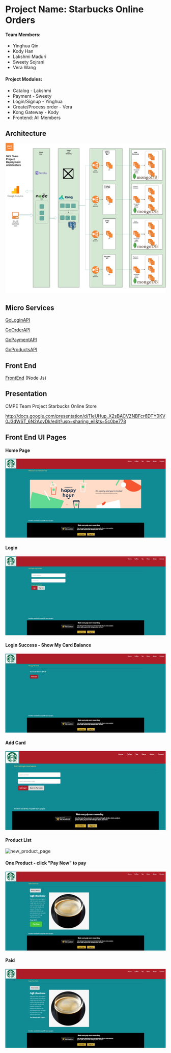 # Project Name: Starbucks Online Orders

#### Team Members:

- Yinghua Qin
- Kody Han
- Lakshmi Maduri
- Sweety Sojrani
- Vera Wang

#### Project Modules:

- Catalog - Lakshmi
- Payment - Sweety
- Login/Signup - Yinghua
- Create/Process order - Vera
- Kong Gateway - Kody
- Frontend: All Members



## Architecture

![Architecture](./README.assets/Architecture.png)

## Micro Services

[GoLoginAPI](https://github.com/nguyensjsu/fa18-281-sky/tree/master/GoLoginAPI)       

[GoOrderAPI](https://github.com/nguyensjsu/fa18-281-sky/tree/master/GoOrderAPI)       

[GoPaymentAPI](https://github.com/nguyensjsu/fa18-281-sky/tree/master/GoPaymentAPI)        

[GoProductsAPI](https://github.com/nguyensjsu/fa18-281-sky/tree/master/GoProductsAPI)

## Front End

[FrontEnd](https://github.com/nguyensjsu/fa18-281-sky/tree/master/FrontEnd)  (Node Js)

## Presentation

CMPE Team Project Starbucks Online Store

http://docs.google.com/presentation/d/11eUHup_X2sBACVZNBFcr6DTY0KV0J3dWST_6N2AovDk/edit?usp=sharing_eil&ts=5c0be778



## Front End UI Pages

#### Home Page

![1543559881953](./README.assets/1543559881953.png)



#### Login

![1543559908292](./README.assets/1543559908292.png)



#### Login Success - Show My Card Balance

![1543559950618](./README.assets/1543559950618.png)



#### Add Card

![1543559651475](./README.assets/1543559651475.png)



#### Product List

![new_product_page](https://user-images.githubusercontent.com/42717746/49688607-9f225d00-fac9-11e8-9666-8d186dd78847.png)



#### One Product - click "Pay Now" to pay

![1543559744261](./README.assets/1543559744261.png)



#### Paid

![1543559794105](./README.assets/1543559794105.png)

